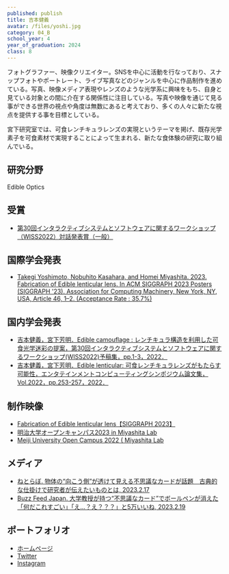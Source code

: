 ```yaml
---
published: publish
title: 吉本健義
avatar: /files/yoshi.jpg
category: 04_B
school_year: 4
year_of_graduation: 2024
class: 8
---
```

フォトグラファー、映像クリエイター。SNSを中心に活動を行なっており、スナップフォトやポートレート、ライブ写真などのジャンルを中心に作品制作を進めている。写真、映像メディア表現やレンズのような光学系に興味をもち、自身と見ている対象との間に介在する関係性に注目している。写真や映像を通じて見る事ができる世界の視点や角度は無数にあると考えており、多くの人々に新たな視点を提供する事を目標としている。

宮下研究室では、可食レンチキュラレンズの実現というテーマを掲げ、既存光学素子を可食素材で実現することによって生まれる、新たな食体験の研究に取り組んでいる。

## **研究分野**

Edible Optics

## 受賞

* [第30回インタラクティブシステムとソフトウェアに関するワークショップ（WISS2022）対話発表賞（一般）](https://www.wiss.org/WISS2022/award.html)

## 国際学会発表

* [Takegi Yoshimoto, Nobuhito Kasahara, and Homei Miyashita. 2023. Fabrication of Edible lenticular lens. In ACM SIGGRAPH 2023 Posters (SIGGRAPH '23). Association for Computing Machinery, New York, NY, USA, Article 46, 1–2. (Acceptance Rate : 35.7%)](https://dl.acm.org/doi/10.1145/3588028.3603675)

## 国内学会発表

* [吉本健義，宮下芳明．Edible camouflage : レンチキュラ構造を利用した可食光学迷彩の提案，第30回インタラクティブシステムとソフトウェアに関するワークショップ(WISS2022)予稿集，pp.1-3，2022．](https://research.miyashita.com/papers/D266)
* [吉本健義，宮下芳明．Edible lenticular: 可食レンチキュラレンズがもたらす可能性，エンタテインメントコンピューティングシンポジウム論文集，Vol.2022，pp.253-257，2022．](https://research.miyashita.com/papers/D258)

## 制作映像

* [Fabrication of Edible lenticular lens【SIGGRAPH 2023】](https://youtu.be/qm-0aqsmEVc)
* [明治大学オープンキャンパス2023 in Miyashita Lab](https://youtu.be/56pBvvoN820)
*   [Meiji University Open Campus 2022 ( Miyashita Lab](https://youtu.be/tHtUHVY9z9w)

## メディア

* [ねとらぼ. 物体の“向こう側”が透けて見える不思議なカードが話題　古典的な仕掛けで研究者が伝えたいものとは, 2023.2.17](https://nlab.itmedia.co.jp/nl/articles/2302/17/news072.html)
* [Buzz Feed Japan. 大学教授が持つ“不思議なカード”でボールペンが消えた「何だこれすごい」「え…？え？？？」と5万いいね, 2023.2.19](https://www.buzzfeed.com/jp/kakoyoshihara/lenti-card)

## ポートフォリオ

* [ホームページ](https://tkgalpha.com/)
* [Twitter](https://twitter.com/tkgalpha)
* [I﻿nstagram](https://www.instagram.com/tkgalpha/)